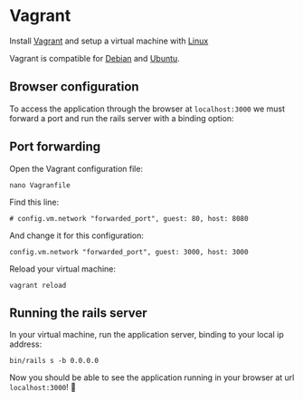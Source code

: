 # Vagrant

Install [Vagrant](https://www.vagrantup.com/) and setup a virtual machine with [Linux](prerequisites.md)

Vagrant is compatible for [Debian](/en/installation/debian.md) and [Ubuntu](/en/installation/ubuntu.md).

## Browser configuration

To access the application through the browser at `localhost:3000` we must forward a port and run the rails server with a binding option:

## Port forwarding

Open the Vagrant configuration file:

```
nano Vagranfile
```

Find this line:

```
# config.vm.network "forwarded_port", guest: 80, host: 8080
```

And change it for this configuration:

```
config.vm.network "forwarded_port", guest: 3000, host: 3000
```

Reload your virtual machine:

```
vagrant reload
```

## Running the rails server

In your virtual machine, run the application server, binding to your local ip address:

```
bin/rails s -b 0.0.0.0
```

Now you should be able to see the application running in your browser at url `localhost:3000`! :tada:
